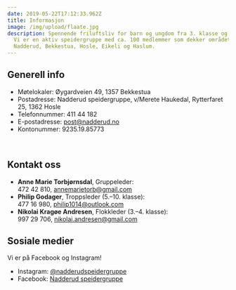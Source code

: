 ```yaml
---
date: 2019-05-22T17:12:33.962Z
title: Informasjon
image: /img/upload/flaate.jpg
description: Spennende friluftsliv for barn og ungdom fra 3. klasse og oppover.
  Vi er en aktiv speidergruppe med ca. 100 medlemmer som dekker området
  Nadderud, Bekkestua, Hosle, Eikeli og Haslum.
---
```

## Generell info

* Møtelokaler: Øygardveien 49, 1357 Bekkestua
* Postadresse: Nadderud speidergruppe, v/Merete Haukedal, Rytterfaret 25, 1362 Hosle
* Telefonnummer:  411 44 182
* E-postadresse: [post@nadderud.no](mailto:post@nadderud.no)
* Kontonummer: 9235.19.85773  

&nbsp;

## Kontakt oss

* **Anne Marie Torbjørnsdal**, Gruppeleder:\
  472 42 810, <a href="mailto:annemarietorb@gmail.com">annemarietorb@gmail.com</a>
* **Philip Godager**, Troppsleder (5.–10. klasse):\
  477 16 980, <a href="mailto:philip1014@outlook.com">philip1014@outlook.com</a>
* **Nikolai Kragøe Andresen**, Flokkleder (3.–4. klasse):\
  997 29 706, <a href="mailto:nikolai.andresen@gmail.com">nikolai.andresen@gmail.com</a>





## Sosiale medier

Vi er på Facebook og Instagram!

* Instagram: <a href="https://www.instagram.com/nadderudspeidergruppe/">@nadderudspeidergruppe</a>
* Facebook: <a href="https://www.facebook.com/groups/248612515197643/">Nadderud speidergruppe</a>